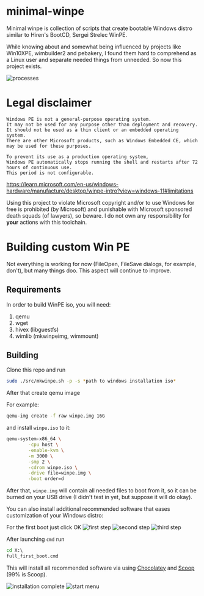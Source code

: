 # minimal-winpe

Minimal winpe is collection of scripts that create bootable Windows distro
similar to Hiren's BootCD, Sergei Strelec WinPE.

While knowing about and somewhat being influenced by projects like
Win10XPE, wimbuilder2 and pebakery, I found them hard to comprehend as a
Linux user and separate needed things from unneeded.
So now this project exists.

![processes](img/processes.png)

# Legal disclaimer

```
Windows PE is not a general-purpose operating system.
It may not be used for any purpose other than deployment and recovery.
It should not be used as a thin client or an embedded operating system.
There are other Microsoft products, such as Windows Embedded CE, which may be used for these purposes.

To prevent its use as a production operating system,
Windows PE automatically stops running the shell and restarts after 72 hours of continuous use.
This period is not configurable.
```

https://learn.microsoft.com/en-us/windows-hardware/manufacture/desktop/winpe-intro?view=windows-11#limitations

Using this project to violate Microsoft copyright and/or to use Windows for free
is prohibited (by Microsoft) and punishable with Microsoft sponsored death squads (of
lawyers), so beware.
I do not own any responsibility for **your** actions with this toolchain.

# Building custom Win PE

Not everything is working for now (FileOpen, FileSave dialogs, for example, don't),
but many things doo. This aspect will continue to improve.

## Requirements

In order to build WinPE iso, you will need:

1. qemu
1. wget
1. hivex (libguestfs)
1. wimlib (mkwinpeimg, wimmount)

## Building

Clone this repo and run

```sh
sudo ./src/mkwinpe.sh -p -s *path to windows installation iso*
```

After that create qemu image

For example:

```sh
qemu-img create -f raw winpe.img 16G
```

and install `winpe.iso` to it:

```sh
qemu-system-x86_64 \
        -cpu host \
        -enable-kvm \
        -m 3000 \
        -smp 2 \
        -cdrom winpe.iso \
        -drive file=winpe.img \
        -boot order=d
```

After that, `winpe.img` will contain all needed files to boot from it, so
it can be burned on your USB drive (I didn't test in yet, but suppose it will do okay).

You can also install additional recommended software that eases customization of
your Windows distro:


For the first boot just click OK 
![first step](img/1.png)
![second step](img/2.png)
![third step](img/3.png)

After launching `cmd` run 

```bat
cd X:\
full_first_boot.cmd
```

This will install all recommended software via using
[Chocolatey](https://community.chocolatey.org/packages) and
[Scoop](https://scoop.sh) (99% is Scoop).

![installation complete](img/4.png)
![start menu](img/all_programs.png)
